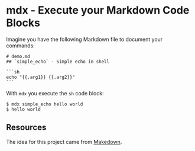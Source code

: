 # mdx - Execute your Markdown Code Blocks

Imagine you have the following Markdown  file to document your commands:


    # demo.md
    ## `simple_echo` - Simple echo in shell

    ```sh
    echo "{{.arg1}} {{.arg2}}"
    ```

With `mdx` you execute the `sh` code block:

```
$ mdx simple_echo hello world
$ hello world
```


## Resources
The idea for this project came from [Makedown](https://github.com/tzador/makedown).